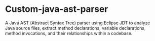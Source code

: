 # Custom-java-ast-parser
A Java AST (Abstract Syntax Tree) parser using Eclipse JDT to analyze Java source files, extract method declarations, variable declarations, method invocations, and their relationships within a codebase.
